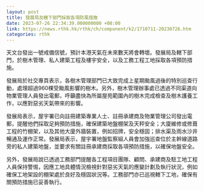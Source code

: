 ```yaml
---
layout: post
title: 發展局及轄下部門採取各項防風措施
date: 2023-07-26 22:34:39.000000000 +08:00
link: https://news.rthk.hk/rthk/ch/component/k2/1710711-20230726.htm
categories: rthk
---
```


天文台發出一號戒備信號，預計本港天氣在未來數天將會轉壞。發展局及轄下部門，於樹木管理、私人建築工程及樓宇安全，以及工務工程工地採取各項預防措施。

發展局於社交專頁表示，各樹木管理部門已大致完成上星期颱風過後的特別巡查行動，處理超過960棵受颱風影響的樹木。另外，樹木管理辦事處已透過不同渠道向物業管理人員發出電郵，呼籲盡快為所屬屋苑範圍內的樹木完成檢查及樹木護養工作，以應對惡劣天氣帶來的影響。

發展局表示，屋宇署已向註冊建築專業人士、註冊承建商及物業管理公司發出電郵，提醒他們採取足夠預防措施，確保建築地盤棚架及天秤安全；大廈維修或修葺工程的竹棚架，以及其他大廈外牆裝置，例如招牌，安全穩固；排水渠及雨水沙井暢通及運作正常。發展局表示，屋宇署地盤監察組人員會加強巡查位於主幹線道路旁的私人建築地盤，並要求有關註冊承建商採取各項預防措施，以確保地盤安全。

另外，發展局說已透過工務部門提醒各工程項目團隊、顧問、承建商及駐工地工程人員保持警惕，因應工地具體情況檢視針對惡劣天氣的應變計劃及執行狀況，例如確保工地架設的棚架處於良好及穩固狀況等。工務部門亦已巡視轄下工地，確保有關預防措施已妥善執行。
